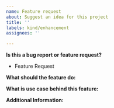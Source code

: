```yaml
---
name: Feature request
about: Suggest an idea for this project
title: ''
labels: kind/enhancement
assignees: ''

---
```


<!-- **Are you in the right place?**
1. For issues or feature requests, please create an issue in this repository.
2. For general technical and non-technical questions, we are happy to help you on our [Slack](https://scylladb-users-slackin.herokuapp.com/).
3. Did you already search the existing open issues for anything similar? -->

**Is this a bug report or feature request?**
* Feature Request

**What should the feature do:**

**What is use case behind this feature:**

**Additional Information:**

